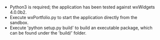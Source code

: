 - Python3 is required; the application has been tested against 
wxWidgets 4.0.0b2.
- Execute wxPortfolio.py to start the application directly from the sandbox. 
- Execute 'python setup.py build' to build an executable package, which can be
found under the 'build/<cpu-target>' folder.


